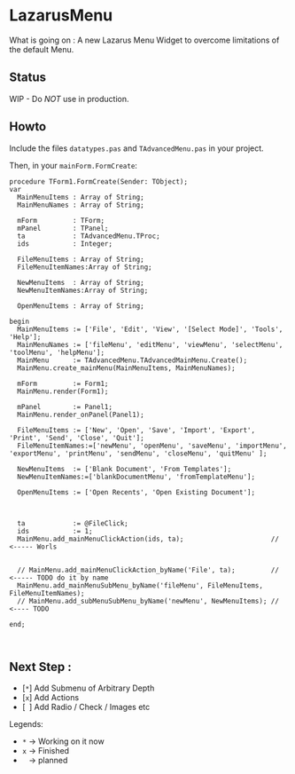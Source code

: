 # LazarusMenu

What is going on : A new Lazarus Menu Widget to overcome limitations of the default Menu.

## Status
WIP - Do *NOT* use in production.

## Howto 

Include the files `datatypes.pas` and `TAdvancedMenu.pas` in your project.

Then, in your `mainForm.FormCreate`:

```
procedure TForm1.FormCreate(Sender: TObject);
var
  MainMenuItems : Array of String;
  MainMenuNames : Array of String;

  mForm         : TForm;
  mPanel        : TPanel;
  ta            : TAdvancedMenu.TProc;
  ids           : Integer;

  FileMenuItems : Array of String;
  FileMenuItemNames:Array of String;

  NewMenuItems  : Array of String;
  NewMenuItemNames:Array of String;

  OpenMenuItems : Array of String;

begin
  MainMenuItems := ['File', 'Edit', 'View', '[Select Mode]', 'Tools', 'Help'];
  MainMenuNames := ['fileMenu', 'editMenu', 'viewMenu', 'selectMenu', 'toolMenu', 'helpMenu'];
  MainMenu      := TAdvancedMenu.TAdvancedMainMenu.Create();
  MainMenu.create_mainMenu(MainMenuItems, MainMenuNames);

  mForm         := Form1;
  MainMenu.render(Form1);

  mPanel        := Panel1;
  MainMenu.render_onPanel(Panel1);

  FileMenuItems := ['New', 'Open', 'Save', 'Import', 'Export', 'Print', 'Send', 'Close', 'Quit'];
  FileMenuItemNames:=['newMenu', 'openMenu', 'saveMenu', 'importMenu', 'exportMenu', 'printMenu', 'sendMenu', 'closeMenu', 'quitMenu' ];

  NewMenuItems  := ['Blank Document', 'From Templates'];
  NewMenuItemNames:=['blankDocumentMenu', 'fromTemplateMenu'];

  OpenMenuItems := ['Open Recents', 'Open Existing Document'];


  
  ta            := @FileClick;
  ids           := 1;
  MainMenu.add_mainMenuClickAction(ids, ta);                      // <----- Worls
  

  // MainMenu.add_mainMenuClickAction_byName('File', ta);         // <----- TODO do it by name
  MainMenu.add_mainMenuSubMenu_byName('fileMenu', FileMenuItems, FileMenuItemNames);
  // MainMenu.add_subMenuSubMenu_byName('newMenu', NewMenuItems); // <---- TODO

end;



```

## Next Step :

- [`*`] Add Submenu of Arbitrary Depth
- [`x`] Add Actions
- [` `] Add Radio / Check / Images etc

Legends:

- `*` -> Working on it now
- `x` -> Finished
- ` ` -> planned
